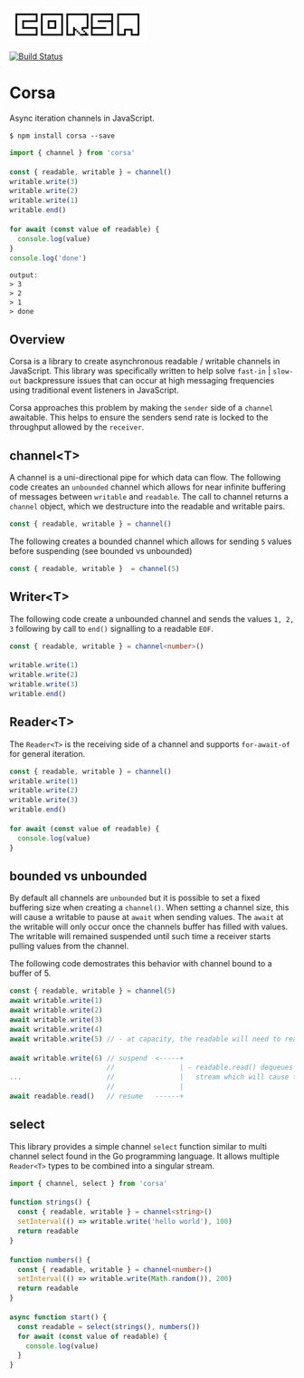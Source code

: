 ![logo](./docs/logo.png)

 [![Build Status](https://travis-ci.org/sinclairzx81/corsa.svg?branch=master)](https://travis-ci.org/sinclairzx81/corsa)



# Corsa

Async iteration channels in JavaScript.
```
$ npm install corsa --save
```
```typescript
import { channel } from 'corsa'

const { readable, writable } = channel()
writable.write(3)
writable.write(2)
writable.write(1)
writable.end()

for await (const value of readable) {
  console.log(value)
}
console.log('done')
```
```
output:
> 3
> 2
> 1
> done
```

## Overview

Corsa is a library to create asynchronous readable / writable channels in JavaScript. This library was specifically written to help solve `fast-in` | `slow-out` backpressure issues that can occur at high messaging frequencies using traditional event listeners in JavaScript.

Corsa approaches this problem by making the `sender` side of a `channel` awaitable. This helps to ensure the senders send rate is locked to the throughput allowed by the `receiver`.

## channel&lt;T&gt;

A channel is a uni-directional pipe for which data can flow. The following code creates an `unbounded` channel which allows for near infinite buffering of messages between `writable` and `readable`. The call to channel returns a `channel` object, which we destructure into the readable and writable pairs.

```typescript
const { readable, writable } = channel()
```
The following creates a bounded channel which allows for sending `5` values before suspending (see bounded vs unbounded)

```typescript
const { readable, writable }  = channel(5)
```

## Writer&lt;T&gt;

The following code create a unbounded channel and sends the values `1, 2, 3` following by call to `end()` signalling to a readable `EOF`.

```typescript
const { readable, writable } = channel<number>()

writable.write(1)
writable.write(2)
writable.write(3)
writable.end()

```

## Reader&lt;T&gt;

The `Reader<T>` is the receiving side of a channel and supports `for-await-of` for general iteration. 

```typescript
const { readable, writable } = channel()
writable.write(1)
writable.write(2)
writable.write(3)
writable.end()

for await (const value of readable) {
  console.log(value)
}

```

## bounded vs unbounded

By default all channels are `unbounded` but it is possible to set a fixed buffering size when creating a `channel()`. When setting a channel size, this will cause a writable to pause at `await` when sending values. The `await` at the writable will only occur once the channels buffer has filled with values. The writable will remained suspended until such time a receiver starts pulling values from the channel.

The following code demostrates this behavior with channel bound to a buffer of 5.

```typescript
const { readable, writable } = channel(5)
await writable.write(1) 
await writable.write(2) 
await writable.write(3) 
await writable.write(4) 
await writable.write(5) // - at capacity, the readable will need to read something.

await writable.write(6) // suspend  <-----+
                        //                | - readable.read() dequeues one element from the
...                     //                |   stream which will cause the writable to resume.
                        //                |  
await readable.read()   // resume   ------+
```

## select

This library provides a simple channel `select` function similar to multi channel select found in the Go programming language. It allows multiple `Reader<T>` types to be combined into a singular stream.

```typescript
import { channel, select } from 'corsa'

function strings() {
  const { readable, writable } = channel<string>()
  setInterval(() => writable.write('hello world'), 100)
  return readable
}

function numbers() {
  const { readable, writable } = channel<number>()
  setInterval(() => writable.write(Math.random()), 200)
  return readable
}

async function start() {
  const readable = select(strings(), numbers())
  for await (const value of readable) {
    console.log(value)
  }
}
```
